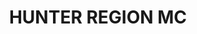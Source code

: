 ---
lastmod: '2025-04-06T06:05:20+00:00'
latitude: -32.1932
layout: suburb
longitude: 151.701
postcode: '2310'
state: NSW
title: HUNTER REGION MC
url: /nsw/hunter-region-mc/
---